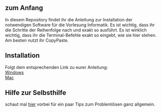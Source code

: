 ## zum Anfang

In diesem Repository findet ihr die Anleitung zur Installation der notwendigen Software für die Vorlesung Informatik. Es ist wichtig, dass ihr die Schritte der Reihenfolge nach und exakt so ausführt. Es ist wirklich wichtig, dass ihr die Terminal-Befehle exakt so eingebt, wie sie hier stehen. Am besten nutzt ihr CopyPaste.

## Installation

Folgt dem entsprechenden Link zu eurer Anleitung:<br>
[Windows](https://github.com/juliankraft/Jupyter_Installation_UI/blob/main/Anleitung_Windows.md)<br>
[Mac](https://github.com/juliankraft/Jupyter_Installation_UI/blob/main/Anleitung_MacOS.md)

## Hilfe zur Selbsthilfe

schaut mal [hier](https://github.com/juliankraft/Jupyter_Installation_UI/blob/main/selbsthilfe.md) vorbei für ein paar Tips zum Problemlösen ganz allgemein.
